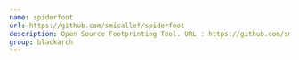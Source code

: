```yaml
---
name: spiderfoot
url: https://github.com/smicallef/spiderfoot
description: Open Source Footprinting Tool. URL : https://github.com/smicallef/spiderfoot Groups : blackarch blackarch-recon
group: blackarch
---
```

